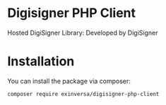 # Digisigner PHP Client
Hosted DigiSigner Library: Developed by DigiSigner

# Installation

You can install the package via composer:

```bash
composer require exinversa/digisigner-php-client
```
